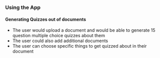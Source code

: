 ### Using the App

#### Generating Quizzes out of documents
- The user would upload a document and would be able to generate 15 question multiple choice quizzes about them
- The user could also add additional documents
- The user can choose specific things to get quizzed about in their document